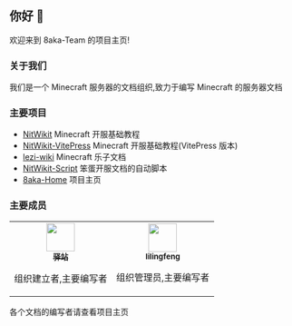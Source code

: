 ## 你好 👋

欢迎来到 8aka-Team 的项目主页!

### 关于我们

我们是一个 Minecraft 服务器的文档组织,致力于编写 Minecraft 的服务器文档

### 主要项目

 * [NitWikit](https://github.com/8aka-Team/NitWikit) Minecraft 开服基础教程
 * [NitWikit-VitePress](https://github.com/8aka-Team/NitWikit-VitePress) Minecraft 开服基础教程(VitePress 版本)
 * [lezi-wiki](https://github.com/8aka-Team/lezi-wiki) Minecraft 乐子文档
 * [NitWikit-Script](https://github.com/8aka-Team/NitWiki-Script) 笨蛋开服文档的自动脚本
 * [8aka-Home](https://github.com/8aka-Team/8aka-Home) 项目主页

### 主要成员

<table>
  <tr>
    <!-- Yi zhan -->
    <td align="center">
      <a href="https://github.com/postyizhan"
        ><img
          src="https://avatars.githubusercontent.com/u/97342038"
          width="50px;"
          alt=""
        /><br /><sub><b>驿站</b></sub></a
      >
      <p>组织建立者,主要编写者</p>
      </a>
    </td>
  <!-- lilingfeng -->
    <td align="center">
      <a href="https://github.com/lilingfengdev"
        ><img
          src="https://avatars.githubusercontent.com/u/145678359"
          width="50px;"
          alt=""
        /><br /><sub><b>lilingfeng</b></sub></a>
      <p>组织管理员,主要编写者</p>
      </a>
    </td>
<table>

各个文档的编写者请查看项目主页

